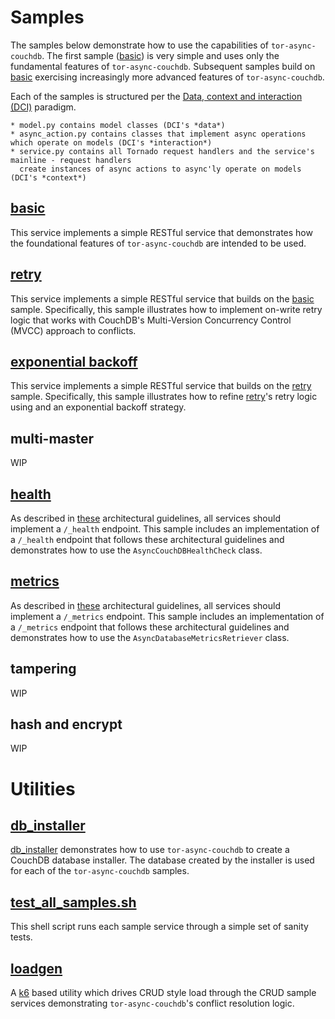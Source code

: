 # Samples

The samples below demonstrate how to use the capabilities
of ```tor-async-couchdb```.
The first sample ([basic](crud/basic)) is very simple and uses only the fundamental
features of ```tor-async-couchdb```. Subsequent samples build on
[basic](crud/basic) exercising increasingly more advanced features
of ```tor-async-couchdb```.

Each of the samples is structured per
the [Data, context and interaction (DCI)](http://en.wikipedia.org/wiki/Data,_context_and_interaction)
paradigm.

	* model.py contains model classes (DCI's *data*)
	* async_action.py contains classes that implement async operations which operate on models (DCI's *interaction*)
	* service.py contains all Tornado request handlers and the service's mainline - request handlers
	  create instances of async actions to async'ly operate on models (DCI's *context*)

## [basic](crud/basic)

This service implements a simple RESTful service that
demonstrates how the foundational features of ```tor-async-couchdb```
are intended to be used.

## [retry](crud/retry)

This service implements a simple RESTful service that
builds on the [basic](crud/basic) sample.
Specifically, this sample illustrates how
to implement on-write retry logic that works with CouchDB's
Multi-Version Concurrency Control (MVCC) approach to conflicts.

## [exponential backoff](crud/exp_backoff)

This service implements a simple RESTful service that
builds on the [retry](crud/retry) sample.
Specifically, this sample illustrates how
to refine [retry](crud/retry)'s retry logic using
and an exponential backoff strategy.

## multi-master

WIP

## [health](health)

As described in [these](https://github.com/simonsdave/microservice-architecture)
architectural guidelines, all services should implement a ```/_health```
endpoint.
This sample includes an implementation of a ```/_health``` endpoint that
follows these architectural guidelines and demonstrates how to use
the ```AsyncCouchDBHealthCheck``` class.

## [metrics](metrics)

As described in [these](https://github.com/simonsdave/microservice-architecture)
architectural guidelines, all services should implement a ```/_metrics```
endpoint.
This sample includes an implementation of a ```/_metrics``` endpoint that
follows these architectural guidelines and demonstrates how to use
the ```AsyncDatabaseMetricsRetriever``` class.

## tampering

WIP

## hash and encrypt

WIP

# Utilities

## [db_installer](db_installer)

[db_installer](db_installer) demonstrates how to use ```tor-async-couchdb```
to create a CouchDB database installer. The database created by
the installer is used for each of the ```tor-async-couchdb```
samples.

## [test_all_samples.sh](test_all_samples.sh)

This shell script runs each sample service through a simple set
of sanity tests.

## [loadgen](loadgen)

A [k6](https://k6.io) based utility which drives CRUD style
load through the CRUD sample services demonstrating ```tor-async-couchdb```'s
conflict resolution logic.
